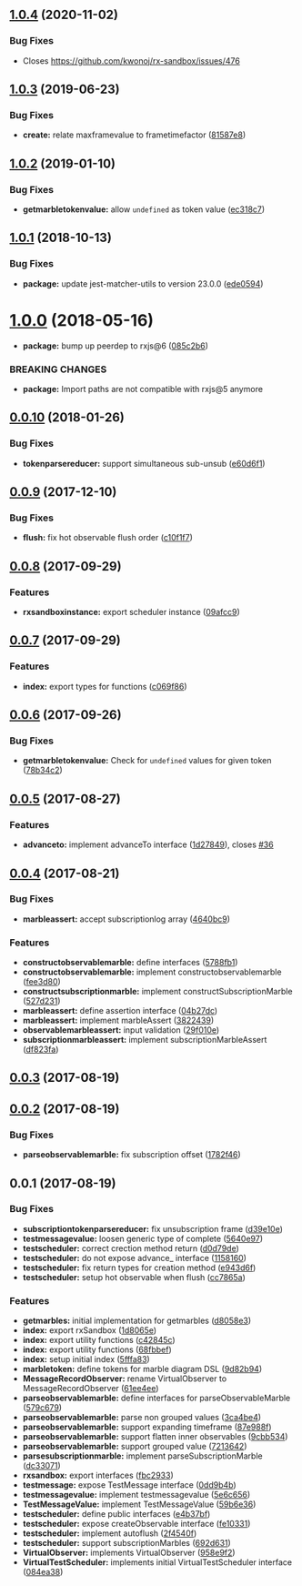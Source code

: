 ## [1.0.4](https://github.com/kwonoj/rx-sandbox/compare/v1.0.3...v1.0.4) (2020-11-02)


### Bug Fixes

* Closes https://github.com/kwonoj/rx-sandbox/issues/476



<a name="1.0.3"></a>
## [1.0.3](https://github.com/kwonoj/rx-sandbox/compare/v1.0.2...v1.0.3) (2019-06-23)


### Bug Fixes

* **create:** relate maxframevalue to frametimefactor ([81587e8](https://github.com/kwonoj/rx-sandbox/commit/81587e8))



<a name="1.0.2"></a>
## [1.0.2](https://github.com/kwonoj/rx-sandbox/compare/v1.0.1...v1.0.2) (2019-01-10)


### Bug Fixes

* **getmarbletokenvalue:** allow `undefined` as token value ([ec318c7](https://github.com/kwonoj/rx-sandbox/commit/ec318c7))



<a name="1.0.1"></a>
## [1.0.1](https://github.com/kwonoj/rx-sandbox/compare/v1.0.0...v1.0.1) (2018-10-13)


### Bug Fixes

* **package:** update jest-matcher-utils to version 23.0.0 ([ede0594](https://github.com/kwonoj/rx-sandbox/commit/ede0594))



<a name="1.0.0"></a>
# [1.0.0](https://github.com/kwonoj/rx-sandbox/compare/v0.0.10...v1.0.0) (2018-05-16)
* **package:** bump up peerdep to rxjs@6 ([085c2b6](https://github.com/kwonoj/rx-sandbox/commit/085c2b6))

### BREAKING CHANGES
* **package:** Import paths are not compatible with rxjs@5 anymore

<a name="0.0.10"></a>
## [0.0.10](https://github.com/kwonoj/rx-sandbox/compare/v0.0.9...v0.0.10) (2018-01-26)


### Bug Fixes

* **tokenparsereducer:** support simultaneous sub-unsub ([e60d6f1](https://github.com/kwonoj/rx-sandbox/commit/e60d6f1))



<a name="0.0.9"></a>
## [0.0.9](https://github.com/kwonoj/rx-sandbox/compare/v0.0.8...v0.0.9) (2017-12-10)


### Bug Fixes

* **flush:** fix hot observable flush order ([c10f1f7](https://github.com/kwonoj/rx-sandbox/commit/c10f1f7))



<a name="0.0.8"></a>
## [0.0.8](https://github.com/kwonoj/rx-sandbox/compare/v0.0.7...v0.0.8) (2017-09-29)


### Features

* **rxsandboxinstance:** export scheduler instance ([09afcc9](https://github.com/kwonoj/rx-sandbox/commit/09afcc9))



<a name="0.0.7"></a>
## [0.0.7](https://github.com/kwonoj/rx-sandbox/compare/v0.0.6...v0.0.7) (2017-09-29)


### Features

* **index:** export types for functions ([c069f86](https://github.com/kwonoj/rx-sandbox/commit/c069f86))



<a name="0.0.6"></a>
## [0.0.6](https://github.com/kwonoj/rx-sandbox/compare/v0.0.5...v0.0.6) (2017-09-26)


### Bug Fixes

* **getmarbletokenvalue:** Check for `undefined` values for given token ([78b34c2](https://github.com/kwonoj/rx-sandbox/commit/78b34c2))



<a name="0.0.5"></a>
## [0.0.5](https://github.com/kwonoj/rx-sandbox/compare/v0.0.4...v0.0.5) (2017-08-27)


### Features

* **advanceto:** implement advanceTo interface ([1d27849](https://github.com/kwonoj/rx-sandbox/commit/1d27849)), closes [#36](https://github.com/kwonoj/rx-sandbox/issues/36)



<a name="0.0.4"></a>
## [0.0.4](https://github.com/kwonoj/rx-sandbox/compare/v0.0.3...v0.0.4) (2017-08-21)


### Bug Fixes

* **marbleassert:** accept subscriptionlog array ([4640bc9](https://github.com/kwonoj/rx-sandbox/commit/4640bc9))


### Features

* **constructobservablemarble:** define interfaces ([5788fb1](https://github.com/kwonoj/rx-sandbox/commit/5788fb1))
* **constructobservablemarble:** implement constructobservablemarble ([fee3d80](https://github.com/kwonoj/rx-sandbox/commit/fee3d80))
* **constructsubscriptionmarble:** implement constructSubscriptionMarble ([527d231](https://github.com/kwonoj/rx-sandbox/commit/527d231))
* **marbleassert:** define assertion interface ([04b27dc](https://github.com/kwonoj/rx-sandbox/commit/04b27dc))
* **marbleassert:** implement marbleAssert ([3822439](https://github.com/kwonoj/rx-sandbox/commit/3822439))
* **observablemarbleassert:** input validation ([29f010e](https://github.com/kwonoj/rx-sandbox/commit/29f010e))
* **subscriptionmarbleassert:** implement subscriptionMarbleAssert ([df823fa](https://github.com/kwonoj/rx-sandbox/commit/df823fa))



<a name="0.0.3"></a>
## [0.0.3](https://github.com/kwonoj/rx-sandbox/compare/v0.0.2...v0.0.3) (2017-08-19)



<a name="0.0.2"></a>
## [0.0.2](https://github.com/kwonoj/rx-sandbox/compare/v0.0.1...v0.0.2) (2017-08-19)


### Bug Fixes

* **parseobservablemarble:** fix subscription offset ([1782f46](https://github.com/kwonoj/rx-sandbox/commit/1782f46))



<a name="0.0.1"></a>
## 0.0.1 (2017-08-19)


### Bug Fixes

* **subscriptiontokenparsereducer:** fix unsubscription frame ([d39e10e](https://github.com/kwonoj/rx-sandbox/commit/d39e10e))
* **testmessagevalue:** loosen generic type of complete ([5640e97](https://github.com/kwonoj/rx-sandbox/commit/5640e97))
* **testscheduler:** correct crection method return ([d0d79de](https://github.com/kwonoj/rx-sandbox/commit/d0d79de))
* **testscheduler:** do not expose advance_ interface ([1158160](https://github.com/kwonoj/rx-sandbox/commit/1158160))
* **testscheduler:** fix return types for creation method ([e943d6f](https://github.com/kwonoj/rx-sandbox/commit/e943d6f))
* **testscheduler:** setup hot observable when flush ([cc7865a](https://github.com/kwonoj/rx-sandbox/commit/cc7865a))


### Features

* **getmarbles:** initial implementation for getmarbles ([d8058e3](https://github.com/kwonoj/rx-sandbox/commit/d8058e3))
* **index:** export rxSandbox ([1d8065e](https://github.com/kwonoj/rx-sandbox/commit/1d8065e))
* **index:** export utility functions ([c42845c](https://github.com/kwonoj/rx-sandbox/commit/c42845c))
* **index:** export utility functions ([68fbbef](https://github.com/kwonoj/rx-sandbox/commit/68fbbef))
* **index:** setup initial index ([5fffa83](https://github.com/kwonoj/rx-sandbox/commit/5fffa83))
* **marbletoken:** define tokens for marble diagram DSL ([9d82b94](https://github.com/kwonoj/rx-sandbox/commit/9d82b94))
* **MessageRecordObserver:** rename VirtualObserver to MessageRecordObserver ([61ee4ee](https://github.com/kwonoj/rx-sandbox/commit/61ee4ee))
* **parseobservablemarble:** define interfaces for parseObservableMarble ([579c679](https://github.com/kwonoj/rx-sandbox/commit/579c679))
* **parseobservablemarble:** parse non grouped values ([3ca4be4](https://github.com/kwonoj/rx-sandbox/commit/3ca4be4))
* **parseobservablemarble:** support expanding timeframe ([87e988f](https://github.com/kwonoj/rx-sandbox/commit/87e988f))
* **parseobservablemarble:** support flatten inner observables ([9cbb534](https://github.com/kwonoj/rx-sandbox/commit/9cbb534))
* **parseobservablemarble:** support grouped value ([7213642](https://github.com/kwonoj/rx-sandbox/commit/7213642))
* **parsesubscriptionmarble:** implement parseSubscriptionMarble ([dc33071](https://github.com/kwonoj/rx-sandbox/commit/dc33071))
* **rxsandbox:** export interfaces ([fbc2933](https://github.com/kwonoj/rx-sandbox/commit/fbc2933))
* **testmessage:** expose TestMessage interface ([0dd9b4b](https://github.com/kwonoj/rx-sandbox/commit/0dd9b4b))
* **testmessagevalue:** implement testmessagevalue ([5e6c656](https://github.com/kwonoj/rx-sandbox/commit/5e6c656))
* **TestMessageValue:** implement TestMessageValue ([59b6e36](https://github.com/kwonoj/rx-sandbox/commit/59b6e36))
* **testscheduler:** define public interfaces ([e4b37bf](https://github.com/kwonoj/rx-sandbox/commit/e4b37bf))
* **testscheduler:** expose createObservable interface ([fe10331](https://github.com/kwonoj/rx-sandbox/commit/fe10331))
* **testscheduler:** implement autoflush ([2f4540f](https://github.com/kwonoj/rx-sandbox/commit/2f4540f))
* **testscheduler:** support subscriptionMarbles ([692d631](https://github.com/kwonoj/rx-sandbox/commit/692d631))
* **VirtualObserver:** implements VirtualObserver ([958e9f2](https://github.com/kwonoj/rx-sandbox/commit/958e9f2))
* **VirtualTestScheduler:** implements initial VirtualTestScheduler interface ([084ea38](https://github.com/kwonoj/rx-sandbox/commit/084ea38))



